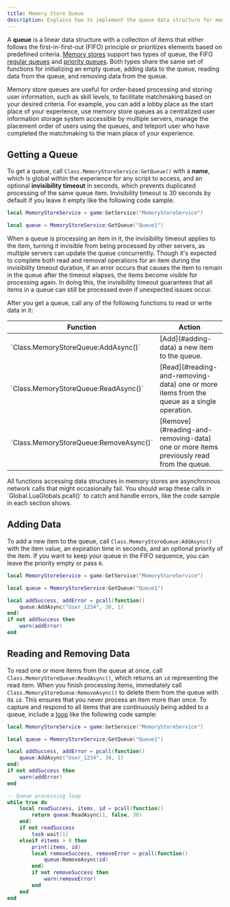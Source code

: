 ```yaml
---
title: Memory Store Queue
description: Explains how to implement the queue data structure for memory stores.
---
```


A **queue** is a linear data structure with a collection of items that either follows the first-in-first-out (FIFO) principle or prioritizes elements based on predefined criteria. [Memory stores](../../cloud-services/memory-stores/index.md) support two types of queue, the FIFO [regular queues](../../luau/queues.md#regular-queues) and [priority queues](../../luau/queues.md#priority-queues). Both types share the same set of functions for initializing an empty queue, adding data to the queue, reading data from the queue, and removing data from the queue.

Memory store queues are useful for order-based processing and storing user information, such as skill levels, to facilitate matchmaking based on your desired criteria. For example, you can add a lobby place as the start place of your experience, use memory store queues as a centralized user information storage system accessible by multiple servers, manage the placement order of users using the queues, and teleport user who have completed the matchmaking to the main place of your experience.

## Getting a Queue

To get a queue, call `Class.MemoryStoreService:GetQueue()` with a **name**, which is global within the experience for any script to access, and an optional **invisibility timeout** in seconds, which prevents duplicated processing of the same queue item. Invisibility timeout is 30 seconds by default if you leave it empty like the following code sample.

```lua title='Getting an Empty Queue'
local MemoryStoreService = game:GetService("MemoryStoreService")

local queue = MemoryStoreService:GetQueue("Queue1")
```

When a queue is processing an item in it, the invisibility timeout applies to the item, turning it invisible from being processed by other servers, as multiple servers can update the queue concurrently. Though it's expected to complete both read and removal operations for an item during the invisibility timeout duration, if an error occurs that causes the item to remain in the queue after the timeout elapses, the items become visible for processing again. In doing this, the invisibility timeout guarantees that all items in a queue can still be processed even if unexpected issues occur.

After you get a queue, call any of the following functions to read or write data in it:

<table>
<thead>
  <tr>
    <th>Function</th>
    <th>Action</th>
  </tr>
</thead>
<tbody>
  <tr>
    <td>`Class.MemoryStoreQueue:AddAsync()`</td>
    <td>[Add](#adding-data) a new item to the queue.</td>
  </tr>
  <tr>
    <td>`Class.MemoryStoreQueue:ReadAsync()`</td>
    <td>[Read](#reading-and-removing-data) one or more items from the queue as a single operation.</td>
  </tr>
  <tr>
    <td>`Class.MemoryStoreQueue:RemoveAsync()`</td>
    <td>[Remove](#reading-and-removing-data) one or more items previously read from the queue.</td>
  </tr>
</tbody>
</table>

<Alert severity="warning">
All functions accessing data structures in memory stores are asynchronous network calls that might occasionally fail. You should wrap these calls in `Global.LuaGlobals.pcall()` to catch and handle errors, like the code sample in each section shows.
</Alert>

## Adding Data

To add a new item to the queue, call `Class.MemoryStoreQueue:AddAsync()` with the item value, an expiration time in seconds, and an optional priority of the item. If you want to keep your queue in the FIFO sequence, you can leave the priority empty or pass `0`.

```lua title='Adding Data to a Queue'
local MemoryStoreService = game:GetService("MemoryStoreService")

local queue = MemoryStoreService:GetQueue("Queue1")

local addSuccess, addError = pcall(function()
	queue:AddAsync("User_1234", 30, 1)
end)
if not addSuccess then
	warn(addError)
end
```

## Reading and Removing Data

To read one or more items from the queue at once, call `Class.MemoryStoreQueue:ReadAsync()`, which returns an `id` representing the read item. When you finish processing items, immediately call `Class.MemoryStoreQueue:RemoveAsync()` to delete them from the queue with its `id`. This ensures that you never process an item more than once. To capture and respond to all items that are continuously being added to a queue, include a [loop](../../luau/control-structures.md) like the following code sample:

```lua title='Reading and Removing Data from Queue with Loop'
local MemoryStoreService = game:GetService("MemoryStoreService")

local queue = MemoryStoreService:GetQueue("Queue1")

local addSuccess, addError = pcall(function()
	queue:AddAsync("User_1234", 30, 1)
end)
if not addSuccess then
	warn(addError)
end

-- Queue processing loop
while true do
	local readSuccess, items, id = pcall(function()
		return queue:ReadAsync(1, false, 30)
	end)
	if not readSuccess
		task.wait(1)
	elseif #items > 0 then
		print(items, id)
		local removeSuccess, removeError = pcall(function()
			queue:RemoveAsync(id)
		end)
		if not removeSuccess then
			warn(removeError)
		end
	end
end
```
